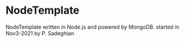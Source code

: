 # NodeTemplate
NodeTemplate written in Node.js and powered by MongoDB. started in Nov3-2021 by P. Sadeghian
